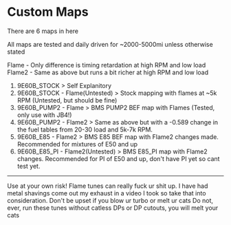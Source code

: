 # Custom Maps
There are 6 maps in here

All maps are tested and daily driven for ~2000-5000mi unless otherwise stated

Flame - Only difference is timing retardation at high RPM and low load
Flame2 - Same as above but runs a bit richer at high RPM and low load

1. 9E60B_STOCK > Self Explanitory
2. 9E60B_STOCK - Flame(Untested) > Stock mapping with flames at ~5k RPM (Untested, but should be fine)
3. 9E60B_PUMP2 - Flame > BMS PUMP2 BEF map with Flames (Tested, only use with JB4!)
4. 9E60B_PUMP2 - Flame2 > Same as above but with a -0.589 change in the fuel tables from 20-30 load and 5k-7k RPM.
5. 9E60B_E85 - Flame2 > BMS E85 BEF map with Flame2 changes made. Recommended for mixtures of E50 and up
6. 9E60B_E85_PI - Flame2(Untested) > BMS E85_PI map with Flame2 changes. Recommended for PI of E50 and up, don't have PI yet so cant test yet.
---
Use at your own risk! Flame tunes can really fuck ur shit up. I have had metal shavings come out my exhaust in a video I took so take that into consideration. Don't be upset if you blow ur turbo or melt ur cats
Do not, ever, run these tunes without catless DPs or DP cutouts, you will melt your cats